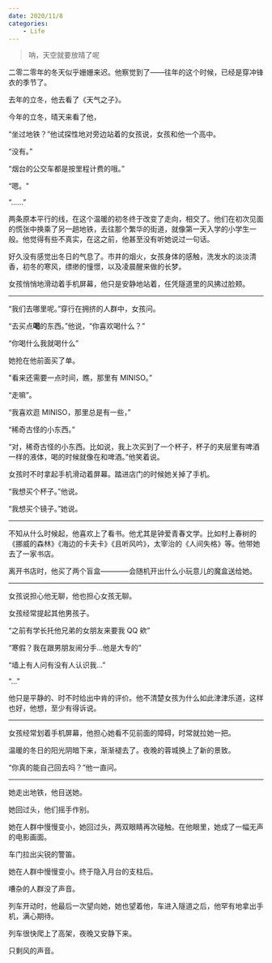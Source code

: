 ```yaml
---
date: 2020/11/8
categories:
    - Life
---
```


> 呐，天空就要放晴了呢

二零二零年的冬天似乎姗姗来迟。他察觉到了——往年的这个时候，已经是穿冲锋衣的季节了。

去年的立冬，他去看了《天气之子》。

今年的立冬，晴天来看了他，

“坐过地铁？”他试探性地对旁边站着的女孩说，女孩和他一个高中。

“没有。”

“烟台的公交车都是按里程计费的哦。”

“嗯。"

“......”

两条原本平行的线，在这个温暖的初冬终于改变了走向，相交了。他们在初次见面的慌张中换乘了另一趟地铁，去往那个繁华的街道，就像第一天入学的小学生一般。他觉得有些不真实，在这之前，他甚至没有听她说过一句话。

好久没有感觉出冬日的气息了。市井的烟火，女孩身体的感触，洗发水的淡淡清香，初冬的寒风，缥缈的憧憬，以及凌晨醒来做的长梦。

女孩悄悄地滑动着手机屏幕，他只是安静地站着，任凭隧道里的风拂过脸颊。

---

“我们去哪里呢。”穿行在拥挤的人群中，女孩问。

“去买点**喝**的东西。”他说，“你喜欢喝什么？”

“你喝什么我就喝什么”

她抢在他前面买了单。

"看来还需要一点时间，瞧，那里有 MINISO。”

“走嘛”。

“我喜欢逛 MINISO，那里总是有一些，”

“稀奇古怪的小东西。”

“对，稀奇古怪的小东西。比如说，我上次买到了一个杯子，杯子的夹层里有啤酒一样的液体，喝的时候就像在和啤酒。”他笑着说。

女孩时不时拿起手机滑动着屏幕。踏进店门的时候她关掉了手机。

“我想买个杯子。”他说。

“我想买个镜子。”她说。

---

不知从什么时候起，他喜欢上了看书。他尤其是钟爱青春文学。比如村上春树的《挪威的森林》《海边的卡夫卡》《且听风吟》，太宰治的《人间失格》等。他带她去了一家书店。

离开书店时，他买了两个盲盒————会随机开出什么小玩意儿的魔盒送给她。

---

女孩说担心他无聊，他也担心女孩无聊。

女孩经常提起其他男孩子。

“之前有学长托他兄弟的女朋友来要我 QQ 欸”

“寒假？我在跟男朋友闹分手...他是大专的”

“墙上有人问有没有人认识我...”

“...”

他只是平静的、时不时给出中肯的评价。他不清楚女孩为什么如此津津乐道，这样也好，他想，至少有得诉说。

---

女孩经常划着手机屏幕，他担心她看不见前面的障碍，时常就拉她一把。

温暖的冬日的阳光阴暗下来，渐渐褪去了。夜晚的蓉城换上了新的景致。

“你真的能自己回去吗？”他一直问。

---

她走出地铁，他目送她。

她回过头，他们摇手作别。

她在人群中慢慢变小，她回过头，两双眼睛再次碰触。在他眼里，她成了一幅无声的电影画面。

车门拉出尖锐的警笛。

她在人群中慢慢变小。终于隐入月台的支柱后。

嘈杂的人群没了声音。

列车开动时，他最后一次望向她，她也望着他，车进入隧道之后，他罕有地拿出手机，满心期待。

列车很快爬上了高架，夜晚又安静下来。

只剩风的声音。
